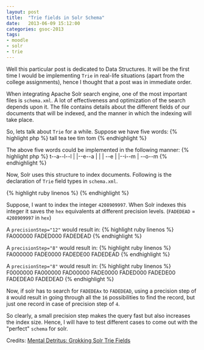 ```yaml
---
layout: post
title:  "Trie fields in Solr Schema"
date:   2013-06-09 15:12:00
categories: gsoc-2013
tags: 
- moodle
- solr
- trie
---
```

Well this particular post is dedicated to Data Structures. It will be the first time I would be implementing <code>Trie</code> in real-life situations (apart from the college assignments), hence I thought that a post was in immediate order.

When integrating Apache Solr search engine, one of the most important files is <code>schema.xml</code>. A lot of effectiveness and optimization of the search depends upon it. The file contains details about the different fields of our documents that will be indexed, and the manner in which the indexing will take place.

So, lets talk about <code>Trie</code> for a while. Suppose we have five words:
{% highlight php %}
tall
tea
tee
tim
tom
{% endhighlight %}

The above five words could be implemented in the following manner:
{% highlight php %}
t--a--l--l
|
|--e--a
|  |
|  \--e
|
|--i--m
|
\--o--m
{% endhighlight %}

Now, Solr uses this structure to index documents. Following is the declaration of <code>Trie</code> field types in <code>schema.xml</code>.

{% highlight ruby linenos %}
<fieldType name="tint" class="solr.TrieIntField" precisionStep="8" positionIncrementGap="0"/>
<fieldType name="tfloat" class="solr.TrieFloatField" precisionStep="8" positionIncrementGap="0"/>
<fieldType name="tlong" class="solr.TrieLongField" precisionStep="8" positionIncrementGap="0"/>
<fieldType name="tdouble" class="solr.TrieDoubleField" precisionStep="8" positionIncrementGap="0"/>
{% endhighlight %}

Suppose, I want to index the integer <code>4208909997</code>. When Solr indexes this integer it saves the <code>hex</code> equivalents at different precision levels.
(<code>FADEDEAD</code> = <code>4208909997</code> in <code>hex</code>) 

A <code>precisionStep="12"</code> would result in:
{% highlight ruby linenos %}
FA000000
FADED000
FADEDEAD
{% endhighlight %}

A <code>precisionStep="8"</code> would result in:
{% highlight ruby linenos %}
FA000000
FADE0000
FADEDE00
FADEDEAD
{% endhighlight %}

A <code>precisionStep="8"</code> would result in:
{% highlight ruby linenos %}
F0000000
FA000000
FAD00000
FADE0000
FADED000
FADEDE00
FADEDEA0
FADEDEAD
{% endhighlight %}

Now, if solr has to search for <code>FADEDEAx</code> to <code>FADEDEAD</code>, using a precision step of <code>8</code> would result in going through all the <code>16</code> possibilities to find the record, but just one record in case of precision step of <code>4</code>. 

So clearly, a small precision step makes the query fast but also increases the index size. Hence, I will have to test different cases to come out with the "perfect" <code>schema</code> for solr.

Credits: [Mental Detritus: Grokking Solr Trie Fields](http://mentaldetritus.blogspot.in/2013/01/grokking-solr-trie-fields.html)
